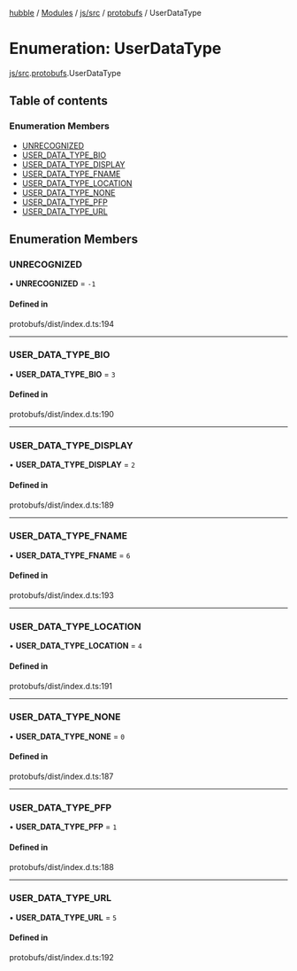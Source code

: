 [hubble](../README.md) / [Modules](../modules.md) / [js/src](../modules/js_src.md) / [protobufs](../modules/js_src.protobufs.md) / UserDataType

# Enumeration: UserDataType

[js/src](../modules/js_src.md).[protobufs](../modules/js_src.protobufs.md).UserDataType

## Table of contents

### Enumeration Members

- [UNRECOGNIZED](js_src.protobufs.UserDataType.md#unrecognized)
- [USER\_DATA\_TYPE\_BIO](js_src.protobufs.UserDataType.md#user_data_type_bio)
- [USER\_DATA\_TYPE\_DISPLAY](js_src.protobufs.UserDataType.md#user_data_type_display)
- [USER\_DATA\_TYPE\_FNAME](js_src.protobufs.UserDataType.md#user_data_type_fname)
- [USER\_DATA\_TYPE\_LOCATION](js_src.protobufs.UserDataType.md#user_data_type_location)
- [USER\_DATA\_TYPE\_NONE](js_src.protobufs.UserDataType.md#user_data_type_none)
- [USER\_DATA\_TYPE\_PFP](js_src.protobufs.UserDataType.md#user_data_type_pfp)
- [USER\_DATA\_TYPE\_URL](js_src.protobufs.UserDataType.md#user_data_type_url)

## Enumeration Members

### UNRECOGNIZED

• **UNRECOGNIZED** = ``-1``

#### Defined in

protobufs/dist/index.d.ts:194

___

### USER\_DATA\_TYPE\_BIO

• **USER\_DATA\_TYPE\_BIO** = ``3``

#### Defined in

protobufs/dist/index.d.ts:190

___

### USER\_DATA\_TYPE\_DISPLAY

• **USER\_DATA\_TYPE\_DISPLAY** = ``2``

#### Defined in

protobufs/dist/index.d.ts:189

___

### USER\_DATA\_TYPE\_FNAME

• **USER\_DATA\_TYPE\_FNAME** = ``6``

#### Defined in

protobufs/dist/index.d.ts:193

___

### USER\_DATA\_TYPE\_LOCATION

• **USER\_DATA\_TYPE\_LOCATION** = ``4``

#### Defined in

protobufs/dist/index.d.ts:191

___

### USER\_DATA\_TYPE\_NONE

• **USER\_DATA\_TYPE\_NONE** = ``0``

#### Defined in

protobufs/dist/index.d.ts:187

___

### USER\_DATA\_TYPE\_PFP

• **USER\_DATA\_TYPE\_PFP** = ``1``

#### Defined in

protobufs/dist/index.d.ts:188

___

### USER\_DATA\_TYPE\_URL

• **USER\_DATA\_TYPE\_URL** = ``5``

#### Defined in

protobufs/dist/index.d.ts:192
